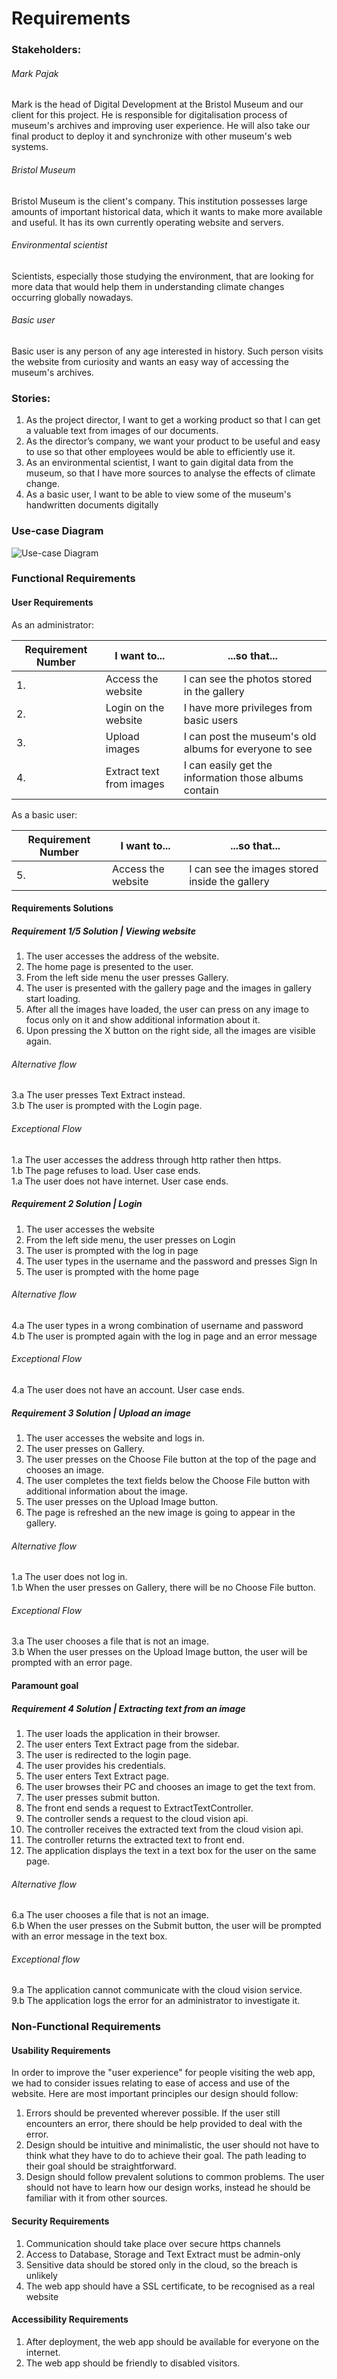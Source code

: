 # Requirements

### Stakeholders:

###### Mark Pajak

Mark is the head of Digital Development at the Bristol Museum and our client for this project.
He is responsible for digitalisation process of museum's archives and improving user experience.
He will also take our final product to deploy it and synchronize with other museum's web systems.  

######  Bristol Museum

Bristol Museum is the client's company. This institution possesses large amounts of important
historical data, which it wants to make more available and useful. It has its own 
currently operating website and servers.

###### Environmental scientist

Scientists, especially those studying the environment, that are looking for more data that 
would help them in understanding climate changes occurring globally nowadays.

###### Basic user

Basic user is any person of any age interested in history. Such person visits the 
website from curiosity and wants an easy way of accessing the museum's archives. 

### Stories:

1. As the project director, I want to get a working product so that I can get a valuable text from images of our documents.
2. As the director’s company, we want your product to be useful and easy to use so that other employees would be able to efficiently use it.
3. As an environmental scientist, I want to gain digital data from the museum, so that I have more sources to analyse the effects of climate change.
4. As a basic user, I want to be able to view some of the museum's handwritten documents digitally

### Use-case Diagram

![Use-case Diagram](images/Use-caseDiagram.png)

### Functional Requirements

#### User Requirements 


As an administrator:

Requirement Number | I want to... | ...so that...
-------------------|--------------|-------------- 
1. | Access the website | I can see the photos stored in the gallery
2. | Login on the website |  I have more privileges from basic users
3. | Upload images |  I can post the museum's old albums for everyone to see
4. | Extract text from images | I can easily get the information those albums contain

As a basic user:

Requirement Number | I want to... | ...so that...
-------------------|--------------|-------------- 
5. | Access the website | I can see the images stored inside the gallery


#### Requirements Solutions 
##### Requirement 1/5 Solution | Viewing website
1. The user accesses the address of the website.
1. The home page is presented to the user.
1. From the left side menu the user presses Gallery.
1. The user is presented with the gallery page and the images in gallery start loading.
1. After all the images have loaded, the user can press on any image to focus only on it and show additional information about it.
1. Upon pressing the X button on the right side, all the images are visible again.

###### Alternative flow
3.a The user presses Text Extract instead. \
3.b The user is prompted with the Login page.

###### Exceptional Flow
1.a The user accesses the address through http rather then https. \
1.b The page refuses to load. User case ends. \
1.a The user does not have internet. User case ends.

##### Requirement 2 Solution | Login
1. The user accesses the website 
1. From the left side menu, the user presses on Login
1. The user is prompted with the log in page
1. The user types in the username and the password and presses Sign In
1. The user is prompted with the home page

###### Alternative flow

4.a The user types in a wrong combination of username and password \
4.b The user is prompted again with the log in page and an error message

###### Exceptional Flow

4.a The user does not have an account. User case ends.

##### Requirement 3 Solution | Upload an image
1. The user accesses the website and logs in.
1. The user presses on Gallery.
1. The user presses on the Choose File button at the top of the page and chooses an image.
1. The user completes the text fields below the Choose File button with additional information about the image.
1. The user presses on the Upload Image button.
1. The page is refreshed an the new image is going to appear in the gallery.

###### Alternative flow

1.a The user does not log in. \
1.b When the user presses on Gallery, there will be no Choose File button.

###### Exceptional Flow

3.a The user chooses a file that is not an image. \
3.b When the user presses on the Upload Image button, the user will be prompted with an error page.


#### Paramount goal
##### Requirement 4 Solution |  Extracting text from an image

1. The user loads the application in their browser.
1. The user enters Text Extract page from the sidebar.
1. The user is redirected to the login page.
1. The user provides his credentials.
1. The user enters Text Extract page.
1. The user browses their PC and chooses an image to get the text from.
1. The user presses submit button.
1. The front end sends a request to ExtractTextController.
1. The controller sends a request to the cloud vision api.
1. The controller receives the extracted text from the cloud vision api.
1. The controller returns the extracted text to front end.
1. The application displays the text in a text box for the user on the same page.


###### Alternative flow
6.a The user chooses a file that is not an image. \
6.b When the user presses on the Submit button, the user will be prompted with an error message in the text box.

###### Exceptional flow
9.a The application cannot communicate with the cloud vision service.\
9.b The application logs the error for an administrator to investigate it.

### Non-Functional Requirements 

#### Usability Requirements

In order to improve the "user experience" for people visiting the web app,
we had to consider issues relating to ease of access and use of the website.
Here are most important principles our design should follow:

1. Errors should be prevented wherever possible. If the user still encounters
an error, there should be help provided to deal with the error.
2. Design should be intuitive and minimalistic, the user should not have to
think what they have to do to achieve their goal. The path leading to their
goal should be straightforward.
3. Design should follow prevalent solutions to common problems. The user
should not have to learn how our design works, instead he should be familiar
with it from other sources.

#### Security Requirements

1. Communication should take place over secure https channels
2. Access to Database, Storage and Text Extract must be admin-only
3. Sensitive data should be stored only in the cloud, so the breach is unlikely
4. The web app should have a SSL certificate, to be recognised as a real website

#### Accessibility Requirements

1. After deployment, the web app should be available for everyone on the 
internet.
2. The web app should be friendly to disabled visitors.